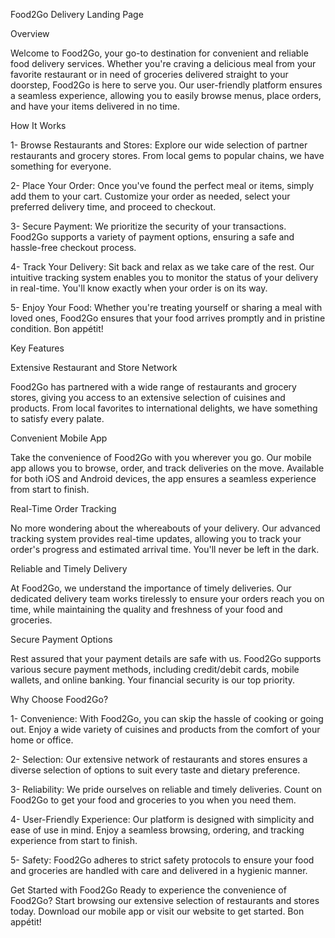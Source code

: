 Food2Go Delivery Landing Page

Overview

Welcome to Food2Go, your go-to destination for convenient and reliable food delivery services. Whether you're craving a delicious meal from your favorite restaurant or in need of groceries delivered straight to your doorstep, Food2Go is here to serve you. Our user-friendly platform ensures a seamless experience, allowing you to easily browse menus, place orders, and have your items delivered in no time.

How It Works

1- Browse Restaurants and Stores: Explore our wide selection of partner restaurants and grocery stores. From local gems to popular chains, we have something for everyone.

2- Place Your Order: Once you've found the perfect meal or items, simply add them to your cart. Customize your order as needed, select your preferred delivery time, and proceed to checkout.

3- Secure Payment: We prioritize the security of your transactions. Food2Go supports a variety of payment options, ensuring a safe and hassle-free checkout process.

4- Track Your Delivery: Sit back and relax as we take care of the rest. Our intuitive tracking system enables you to monitor the status of your delivery in real-time. You'll know exactly when your order is on its way.

5- Enjoy Your Food: Whether you're treating yourself or sharing a meal with loved ones, Food2Go ensures that your food arrives promptly and in pristine condition. Bon appétit!

<!-- **************************************************************** -->

Key Features

Extensive Restaurant and Store Network

Food2Go has partnered with a wide range of restaurants and grocery stores, giving you access to an extensive selection of cuisines and products. From local favorites to international delights, we have something to satisfy every palate.

Convenient Mobile App

Take the convenience of Food2Go with you wherever you go. Our mobile app allows you to browse, order, and track deliveries on the move. Available for both iOS and Android devices, the app ensures a seamless experience from start to finish.

Real-Time Order Tracking

No more wondering about the whereabouts of your delivery. Our advanced tracking system provides real-time updates, allowing you to track your order's progress and estimated arrival time. You'll never be left in the dark.

Reliable and Timely Delivery

At Food2Go, we understand the importance of timely deliveries. Our dedicated delivery team works tirelessly to ensure your orders reach you on time, while maintaining the quality and freshness of your food and groceries.

Secure Payment Options

Rest assured that your payment details are safe with us. Food2Go supports various secure payment methods, including credit/debit cards, mobile wallets, and online banking. Your financial security is our top priority.

<!-- **************************************************************** -->

Why Choose Food2Go?

1- Convenience: With Food2Go, you can skip the hassle of cooking or going out. Enjoy a wide variety of cuisines and products from the comfort of your home or office.

2- Selection: Our extensive network of restaurants and stores ensures a diverse selection of options to suit every taste and dietary preference.

3- Reliability: We pride ourselves on reliable and timely deliveries. Count on Food2Go to get your food and groceries to you when you need them.

4- User-Friendly Experience: Our platform is designed with simplicity and ease of use in mind. Enjoy a seamless browsing, ordering, and tracking experience from start to finish.

5- Safety: Food2Go adheres to strict safety protocols to ensure your food and groceries are handled with care and delivered in a hygienic manner.

<!-- **************************************************************** -->

Get Started with Food2Go
Ready to experience the convenience of Food2Go? Start browsing our extensive selection of restaurants and stores today. Download our mobile app or visit our website to get started. Bon appétit!
